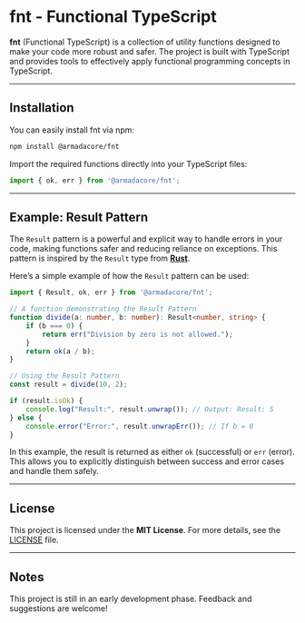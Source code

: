 # fnt - Functional TypeScript

**fnt** (Functional TypeScript) is a collection of utility functions designed to make your code more robust and safer. The project is built with TypeScript and provides tools to effectively apply functional programming concepts in TypeScript.

---

## Installation

You can easily install fnt via npm:

```bash
npm install @armadacore/fnt
```

Import the required functions directly into your TypeScript files:

```typescript
import { ok, err } from '@armadacore/fnt';
```

---

## Example: Result Pattern

The `Result` pattern is a powerful and explicit way to handle errors in your code, making functions safer and reducing reliance on exceptions. This pattern is inspired by the `Result` type from **[Rust](https://doc.rust-lang.org/std/result/)**.

Here’s a simple example of how the `Result` pattern can be used:

```typescript
import { Result, ok, err } from '@armadacore/fnt';

// A function demonstrating the Result Pattern
function divide(a: number, b: number): Result<number, string> {
    if (b === 0) {
        return err("Division by zero is not allowed.");
    }
    return ok(a / b);
}

// Using the Result Pattern
const result = divide(10, 2);

if (result.isOk) {
    console.log("Result:", result.unwrap()); // Output: Result: 5
} else {
    console.error("Error:", result.unwrapErr()); // If b = 0
}
```

In this example, the result is returned as either `ok` (successful) or `err` (error). This allows you to explicitly distinguish between success and error cases and handle them safely.

---

## License

This project is licensed under the **MIT License**. For more details, see the [LICENSE](./LICENSE) file.

---

## Notes

This project is still in an early development phase. Feedback and suggestions are welcome!